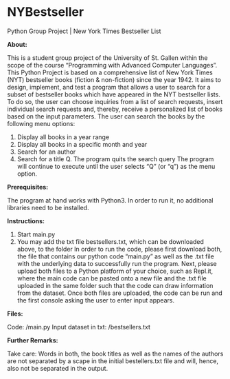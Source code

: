 # NYBestseller
Python Group Project | New York Times Bestseller List

**About:**

This is a student group project of the University of St. Gallen within the scope of the course “Programming with Advanced Computer Languages”. 
This Python Project is based on a comprehensive list of New York Times (NYT) bestseller books (fiction & non-fiction) since the year 1942. It aims to design, implement, and test a program that allows a user to search for a subset of bestseller books which have appeared in the NYT bestseller lists. To do so, the user can choose inquiries from a list of search requests, insert individual search requests and, thereby, receive a personalized list of books based on the input parameters. The user can search the books by the following menu options:

1. Display all books in a year range
2. Display all books in a specific month and year
3. Search for an author
4. Search for a title
Q. The program quits the search query
The program will continue to execute until the user selects “Q” (or “q”) as the menu option.



**Prerequisites:**

The program at hand works with Python3. In order to run it, no additional libraries need to be installed.



**Instructions:**
1. Start main.py
2. You may add the txt file bestsellers.txt, which can be downloaded above, to the folder
In order to run the code, please first download both, the file that contains our python code “main.py” as well as the .txt file with the underlying data to successfully run the program. Next, please upload both files to a Python platform of your choice, such as Repl.it, where the main code can be pasted onto a new file and the .txt file uploaded in the same folder such that the code can draw information from the dataset. Once both files are uploaded, the code can be run and the first console asking the user to enter input appears.



**Files:**

Code: /main.py
Input dataset in txt: /bestsellers.txt



**Further Remarks:**

Take care: Words in both, the book titles as well as the names of the authors are not separated by a scape in the initial bestellers.txt file and will, hence, also not be separated in the output.

